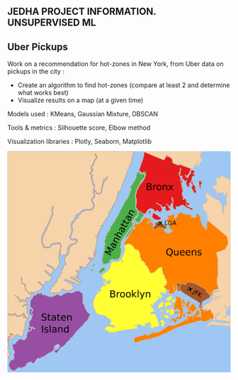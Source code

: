 ## JEDHA PROJECT INFORMATION. UNSUPERVISED ML

## Uber Pickups 

Work on a recommendation for hot-zones in New York, from Uber data on pickups in the city :
- Create an algorithm to find hot-zones (compare at least 2 and determine what works best)
- Visualize results on a map (at a given time)

Models used :
KMeans, Gaussian Mixture, DBSCAN

Tools & metrics :
Silhouette score, Elbow method

Visualization libraries :
Plotly, Seaborn, Matplotlib

![NYC map of boroughs](https://github.com/Ukratic/Jedha_fullstack/blob/main/3.%20Conversion%20-%20Uber%20-%20Walmart/Uber/data/Boroughs_Labels_New_York_City_Map.png)